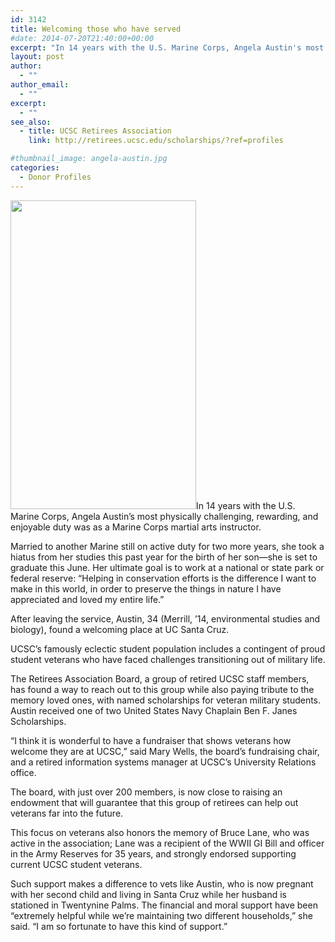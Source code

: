 ```yaml
---
id: 3142
title: Welcoming those who have served
#date: 2014-07-20T21:40:00+00:00
excerpt: "In 14 years with the U.S. Marine Corps, Angela Austin's most physically challenging, rewarding, and enjoyable duty was as a Marine Corps martial arts instructor."
layout: post
author:
  - ""
author_email:
  - ""
excerpt:
  - ""
see_also:
  - title: UCSC Retirees Association
    link: http://retirees.ucsc.edu/scholarships/?ref=profiles

#thumbnail_image: angela-austin.jpg
categories:
  - Donor Profiles
---
```

<img class="alignright size-full wp-image-3143" src="http://live-ucsc-giving.pantheonsite.io/wp-content/uploads/2017/09/angela-austin.jpg" alt="" width="297" height="494" srcset="https://ucsc-giving.lndo.site/wp-content/uploads/2017/09/angela-austin.jpg 297w, https://ucsc-giving.lndo.site/wp-content/uploads/2017/09/angela-austin-180x300.jpg 180w" sizes="(max-width: 297px) 100vw, 297px" />In 14 years with the U.S. Marine Corps, Angela Austin&#8217;s most physically challenging, rewarding, and enjoyable duty was as a Marine Corps martial arts instructor.

Married to another Marine still on active duty for two more years, she took a hiatus from her studies this past year for the birth of her son—she is set to graduate this June. Her ultimate goal is to work at a national or state park or federal reserve: &#8220;Helping in conservation efforts is the difference I want to make in this world, in order to preserve the things in nature I have appreciated and loved my entire life.&#8221;

After leaving the service, Austin, 34 (Merrill, &#8217;14, environmental studies and biology), found a welcoming place at UC Santa Cruz.

UCSC&#8217;s famously eclectic student population includes a contingent of proud student veterans who have faced challenges transitioning out of military life.

The Retirees Association Board, a group of retired UCSC staff members, has found a way to reach out to this group while also paying tribute to the memory loved ones, with named scholarships for veteran military students. Austin received one of two United States Navy Chaplain Ben F. Janes Scholarships.

&#8220;I think it is wonderful to have a fundraiser that shows veterans how welcome they are at UCSC,&#8221; said Mary Wells, the board&#8217;s fundraising chair, and a retired information systems manager at UCSC&#8217;s University Relations office.

The board, with just over 200 members, is now close to raising an endowment that will guarantee that this group of retirees can help out veterans far into the future.

This focus on veterans also honors the memory of Bruce Lane, who was active in the association; Lane was a recipient of the WWII GI Bill and officer in the Army Reserves for 35 years, and strongly endorsed supporting current UCSC student veterans.

Such support makes a difference to vets like Austin, who is now pregnant with her second child and living in Santa Cruz while her husband is stationed in Twentynine Palms. The financial and moral support have been &#8220;extremely helpful while we&#8217;re maintaining two different households,&#8221; she said. &#8220;I am so fortunate to have this kind of support.&#8221;